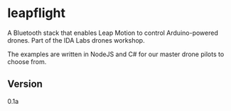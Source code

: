 leapflight
==========

A Bluetooth stack that enables Leap Motion to control Arduino-powered drones. Part of the IDA Labs drones workshop.

The examples are written in NodeJS and C# for our master drone pilots to choose from.

Version
-------
0.1a
